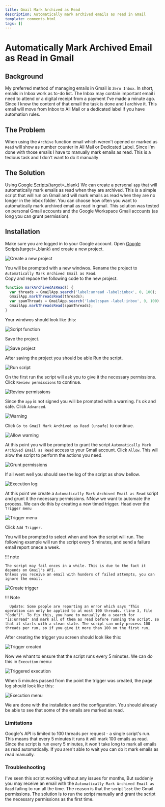 ```yaml
---
title: Gmail Mark Archived as Read
description: Automatically mark archived emails as read in Gmail
template: comments.html
tags: []
---
```


# Automatically Mark Archived Email as Read in Gmail

## Background

My preferred method of managing emails in Gmail is `Zero Inbox`. In short, emails in Inbox work as to-do list. The Inbox may contain important email i need to attend or a digital receipt from a payment I've made a minute ago. Since I know the content of that email the task is done and I archive it. This email will move from Inbox to All Mail or a dedicated label if you have automation rules.

## The Problem

When using the `Archive` function email which weren't opened or marked as `Read` will show as number counter in All Mail or Dedicated Label. Since I'm done with those emails I have to manually mark emails as read. This is a tedious task and I don't want to do it manually

## The Solution

Using [Google Scripts][google-scripts-url]{target=\_blank} We can create a personal `app` that will automatically mark emails as read when they are archived. This is a simple script that will run on Gmail and will mark emails as read when they are no longer in the inbox folder. You can choose how often you want to automatically mark archived email as read in gmail. This solution was tested on personal Gmail accounts and the Google Workspace Gmail accounts (as long you can grunt permission).

## Installation

Make sure you are logged in to your Google account.
Open [Google Scripts][google-scripts-url]{target=\_blank} and create a new project.

![Create a new project][new-project-img]

You will be prompted with a new windwos. Rename the project to `Automatically Mark Archived Email as Read`.  
Copy and repace the following code to the new project.

```javascript
function markArchivedAsRead() {
  var threads = GmailApp.search('label:unread -label:inbox', 0, 100);
  GmailApp.markThreadsRead(threads);
  var spamThreads = GmailApp.search('label:spam -label:inbox', 0, 100);
  GmailApp.markThreadsRead(spamThreads);
}
```

Your windwos should look like this:

![Script function][script-function-img]

Save the project.

![Save project][save-project-img]

After saving the project you should be able Run the script.

![Run script][run-script-img]

On the first run the script will ask you to give it the necessary permissions. Click `Review permissions` to continue.

![Review permissions][review-permissions-img]

Since the `app` is not signed you will be prompted with a warning. I's ok and safe. Click `Advanced`.

![Warning][warning-img]

Click `Go to Gmail Mark Archived as Read (unsafe)` to continue.

![Allow warning][allow-warning-img]

At this point you will be prompted to grant the script `Automatically Mark Archived Email as Read` access to your Gmail account. Click `Allow`. This will alow the script to perform the actions you need.

![Grunt permissions][grunt-permissionsimage]

If all went well you should see the log of the script as show bellow.

![Execution log][execution-log-img]

At this point we create a `Automatically Mark Archived Email as Read` script and grunt it the necessary permissions. NNow we want to automate the process. We can do this by creating a new timed trigger. Head over the `Trigger menu`

![Trigger menu][trigger-menu-img]

Click `Add Trigger`.

You will be prompted to select when and how the script will run. The following example will run the script every 5 minutes, and send a failure email report onece a week.

!!! note

    The script may fail onces in a while. This is due to the fact it depends on Gmail's API.
    Unless you receive an email with hunders of failed attempts, you can ignore the email.

![Create trigger][create-trigger-img]

!!! Note

      Update: Some people are reporting an error which says "This operation can only be applied to at most 100 threads. (line 3, file "Code")". To fix this, you have to manually do a search for "is:unread" and mark all of them as read before running the script, so that it starts with a clean slate. The script can only process 100 threads per run, so if you give it more than 100 on the first run,

After creating the trigger you screen should look like this:

![Trigger created][trigger-created-img]

Now we whant to ensure that the script runs every 5 minutes. We can do this in `Execution` menu:

![Triggered execution][triggered-execution-img]

When 5 minutes passed from the point the trigger was created, the page log should look like this:

![Execution menu][execution-menu-img]

We are done with the installation and the configuration. You should already be able to see that some of the emails are marked as read.

### Limitations

Google's API is limited to 100 threads per request - a single script's run. This means that every 5 minutes it runs it will mark 100 emails as read. Since the script is run every 5 minutes, it won't take long to mark all emails as read automatically. If you aren't able to wait you can do it mark emails as read manually.

### Troubleshooting

I've seen this script working without any issues for months, But suddenly you may receive an email with the `Automatically Mark Archived Email as Read` failing to run all the time. The reason is that the script `lost` the Gmail permissions. The solution is to run the script manually and grant the script the necessary permissions as the first time.

<!-- appendices -->

[google-scripts-url]: https://script.google.com 'google scripts'
[new-project-img]: ../assets/images/52b4fd94-af55-11ec-b32c-2777b3838de6.jpg 'Create a new project'
[script-function-img]: ../assets/images/82fa55bc-af5a-11ec-8aeb-377e793bc479.jpg 'Script function'
[save-project-img]: ../assets/images/85ff00dc-af5a-11ec-8c04-bbd02025abfa.jpg 'Save project'
[run-script-img]: ../assets/images/0a0eab1c-af69-11ec-98a4-730471f7a7a3.jpg 'Run script'
[review-permissions-img]: ../assets/images/5fe8f75e-af55-11ec-8868-8fc6aa65516e.jpg 'Review permissions'
[warning-img]: ../assets/images/25e25254-af59-11ec-a2d8-d34524b71112.jpg 'Warning'
[allow-warning-img]: ../assets/images/965ef3ea-af5c-11ec-8f5b-cff63ef5ad54.jpg 'Allow warning'
[grunt-permissionsimage]: ../assets/images/2cc5a724-af59-11ec-871c-d7053f648ffc.jpg 'Grunt permissions'
[execution-log-img]: ../assets/images/3015a794-af59-11ec-b015-930e45647512.jpg 'Execution log'
[trigger-menu-img]: ../assets/images/4d3df9bc-af5d-11ec-a87a-2316e20585af.jpg 'Trigger menu'
[create-trigger-img]: ../assets/images/793597ee-af5a-11ec-8e8f-23fffdd67629.jpg 'Create trigger'
[trigger-created-img]: ../assets/images/7cd52216-af5a-11ec-8172-b73480c720dc.jpg 'Trigger created'
[execution-menu-img]: ../assets/images/8019b806-af5a-11ec-bad5-9f430cbe840e.jpg 'Execution menu'
[triggered-execution-img]: ../assets/images/dc44cc8a-af5d-11ec-87bc-b3119d6d09c5.jpg 'Triggered execution'

<!-- overide cutom css for centerd images -->

<!-- end appendices -->
